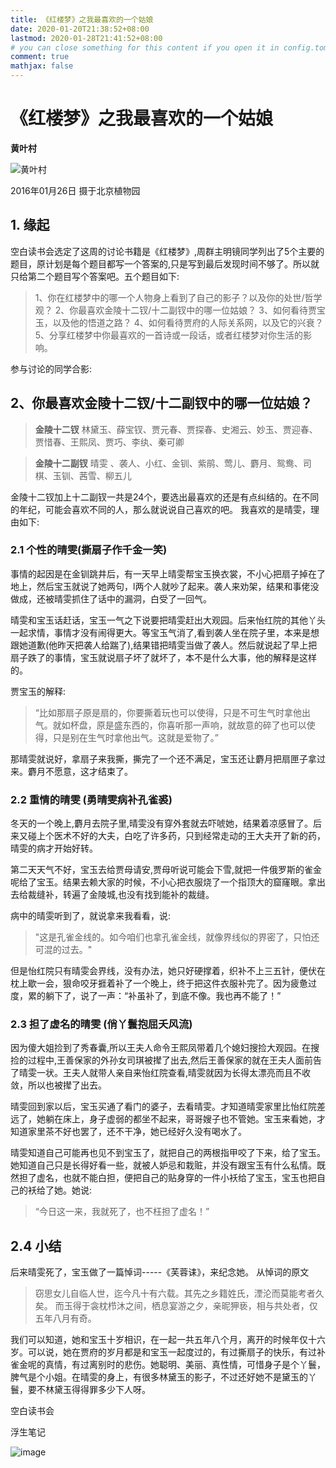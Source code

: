```yaml
---
title: 《红楼梦》之我最喜欢的一个姑娘
date: 2020-01-20T21:38:52+08:00
lastmod: 2020-01-28T21:41:52+08:00
# you can close something for this content if you open it in config.toml.
comment: true
mathjax: false
---
```


# 《红楼梦》之我最喜欢的一个姑娘

**黄叶村**

![黄叶村](https://www.dennisthink.com/wp-content/uploads/2020/09/cao_xue_qin.jpg)

2016年01月26日 摄于北京植物园

## 1. 缘起

空白读书会选定了这周的讨论书籍是《红楼梦》,周群主明镜同学列出了5个主要的题目，原计划是每个题目都写一个答案的,只是写到最后发现时间不够了。所以就只给第二个题目写个答案吧。五个题目如下:

>1、你在红楼梦中的哪一个人物身上看到了自己的影子？以及你的处世/哲学观？
2、你最喜欢金陵十二钗/十二副钗中的哪一位姑娘？
3、如何看待贾宝玉，以及他的悟道之路？
4、如何看待贾府的人际关系网，以及它的兴衰？
5、分享红楼梦中你最喜欢的一首诗或一段话，或者红楼梦对你生活的影响。

参与讨论的同学合影:


## 2、你最喜欢金陵十二钗/十二副钗中的哪一位姑娘？

> **金陵十二钗** 
> 林黛玉、薛宝钗、贾元春、贾探春、史湘云、妙玉、贾迎春、贾惜春、王熙凤、贾巧、李纨、秦可卿

> **金陵十二副钗** 
> 晴雯 、袭人、小红、金钏、紫鹃、莺儿、麝月、鸳鸯、司棋、玉钏、茜雪、柳五儿

金陵十二钗加上十二副钗一共是24个，要选出最喜欢的还是有点纠结的。在不同的年纪，可能会喜欢不同的人，那么就说说自己喜欢的吧。
我喜欢的是晴雯，理由如下:

### 2.1 个性的晴雯(撕扇子作千金一笑)

事情的起因是在金钏跳井后，有一天早上晴雯帮宝玉换衣裳，不小心把扇子掉在了地上，然后宝玉就说了她两句，l两个人就吵了起来。袭人来劝架，结果和事佬没做成，还被晴雯抓住了话中的漏洞，白受了一回气。

晴雯和宝玉话赶话，宝玉一气之下说要把晴雯赶出大观园。后来怡红院的其他丫头一起求情，事情才没有闹得更大。等宝玉气消了,看到袭人坐在院子里，本来是想跟她道歉(他昨天把袭人给踹了),结果错把晴雯当做了袭人。然后就说起了早上把扇子跌了的事情，宝玉就说扇子坏了就坏了，本不是什么大事，他的解释是这样的。

贾宝玉的解释:
> “比如那扇子原是扇的，你要撕着玩也可以使得，只是不可生气时拿他出气。就如杯盘，原是盛东西的，你喜听那一声响，就故意的碎了也可以使得，只是别在生气时拿他出气。这就是爱物了。”

那晴雯就说好，拿扇子来我撕，撕完了一个还不满足，宝玉还让麝月把扇匣子拿过来。麝月不愿意，这才结束了。

### 2.2 重情的晴雯 (勇晴雯病补孔雀裘)

冬天的一个晚上,麝月去院子里,晴雯没有穿外套就去吓唬她，结果着凉感冒了。后来又碰上个医术不好的大夫，白吃了许多药，只到经常走动的王大夫开了新的药，晴雯的病才开始好转。

第二天天气不好，宝玉去给贾母请安,贾母听说可能会下雪,就把一件俄罗斯的雀金呢给了宝玉。结果去赖大家的时候，不小心把衣服烧了一个指顶大的窟窿眼。拿出去给裁缝补，转遍了金陵城,也没有找到能补的裁缝。

病中的晴雯听到了，就说拿来我看看，说:
> "这是孔雀金线的。如今咱们也拿孔雀金线，就像界线似的界密了，只怕还可混的过去。"

但是怡红院只有晴雯会界线，没有办法，她只好硬撑着，织补不上三五针，便伏在枕上歇一会，狠命咬牙捱着补了一个晚上，终于把这件衣服补完了。因为疲惫过度，累的躺下了，说了一声：“补虽补了，到底不像。我也再不能了！”

### 2.3 担了虚名的晴雯 (俏丫鬟抱屈夭风流)

因为傻大姐捡到了秀春囊,所以王夫人命令王熙凤带着几个媳妇搜捡大观园。在搜捡的过程中,王善保家的外孙女司琪被撵了出去,然后王善保家的就在王夫人面前告了晴雯一状。王夫人就带人亲自来怡红院查看,晴雯就因为长得太漂亮而且不收敛，所以也被撵了出去。

晴雯回到家以后，宝玉买通了看门的婆子，去看晴雯。才知道晴雯家里比怡红院差远了，她躺在床上，身子虚弱的都坐不起来，哥哥嫂子也不管她。宝玉来看她，才知道家里茶不好也罢了，还不干净，她已经好久没有喝水了。

晴雯知道自己可能再也见不到宝玉了，就把自己的两根指甲咬了下来，给了宝玉。她知道自己只是长得好看一些，就被人妒忌和栽赃，并没有跟宝玉有什么私情。既然担了虚名，也就不能白担，便把自己的贴身穿的一件小袄给了宝玉，宝玉也把自己的袄给了她。她说:
> “今日这一来，我就死了，也不枉担了虚名！”

## 2.4 小结

后来晴雯死了，宝玉做了一篇悼词-----《芙蓉诔》，来纪念她。
从悼词的原文 
> 窃思女儿自临人世，迄今凡十有六载。其先之乡籍姓氏，湮沦而莫能考者久矣。
而玉得于衾枕栉沐之间，栖息宴游之夕，亲昵狎亵，相与共处者，仅五年八月有奇。

我们可以知道，她和宝玉十岁相识，在一起一共五年八个月，离开的时候年仅十六岁。可以说，她在贾府的岁月都是和宝玉一起度过的，有过撕扇子的快乐，有过补雀金呢的真情，有过离别时的悲伤。她聪明、美丽、真性情，可惜身子是个丫鬟，脾气是个小姐。在晴雯的身上，有很多林黛玉的影子，不过还好她不是黛玉的丫鬟，要不林黛玉得得罪多少下人呀。


空白读书会


浮生笔记

![image](https://mmbiz.qpic.cn/mmbiz_jpg/IDHaWiaS8DJpDWaY4ZNTpQR4riciaVTEqPkpwGNwbmUxHUjv8licNxNlD9IEia7rCb8KYibdRWCiamYGRfetNW1CyqWTQ/0?wx_fmt=jpeg)
